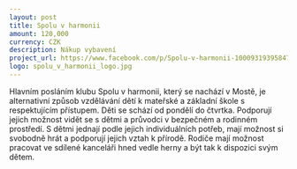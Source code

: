 ```yaml
---
layout: post
title: Spolu v harmonii
amount: 120,000
currency: CZK
description: Nákup vybavení
project_url: https://www.facebook.com/p/Spolu-v-harmonii-100093193958476/
logo: spolu_v_harmonii_logo.jpg
---
```


Hlavním posláním klubu Spolu v harmonii, který se nachází v Mostě, je alternativní způsob vzdělávání dětí k mateřské a základní škole s respektujícím přístupem. Děti se schází od pondělí do čtvrtka. Podporují jejich možnost vidět se s dětmi a průvodci v bezpečném a rodinném prostředí. S dětmi jednají podle jejich individuálních potřeb, mají možnost si svobodně hrát a podporují jejich vztah k přírodě. Rodiče mají možnost pracovat ve sdílené kanceláři hned vedle herny a být tak k dispozici svým dětem. 
